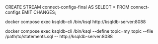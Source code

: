 CREATE STREAM connect-configs-final AS
SELECT * FROM connect-configs
EMIT CHANGES;


docker compose exec ksqldb-cli /bin/ksql http://ksqldb-server:8088

docker compose exec ksqldb-cli /bin/ksql --define topic=my_topic --file /path/to/statements.sql -- http://ksqldb-server:8088